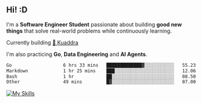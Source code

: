 ## Hi! :D

I'm a **Software Engineer Student** passionate about building **good new things** that solve real-world problems while continuously learning.

Currently building [🎾 Kuaddra](https://kuaddra.com)

I'm also practicing **Go**, **Data Engineering** and **AI Agents**.

<!--START_SECTION:waka-->

```txt
Go                   6 hrs 33 mins   █████████████▓░░░░░░░░░░░   55.23 %
Markdown             1 hr 25 mins    ███░░░░░░░░░░░░░░░░░░░░░░   12.06 %
Bash                 1 hr            ██░░░░░░░░░░░░░░░░░░░░░░░   08.50 %
Other                49 mins         █▓░░░░░░░░░░░░░░░░░░░░░░░   07.00 %
```

<!--END_SECTION:waka-->
[![My Skills](https://skillicons.dev/icons?i=py,go,java,aws,js,docker,linux)](https://skillicons.dev)
